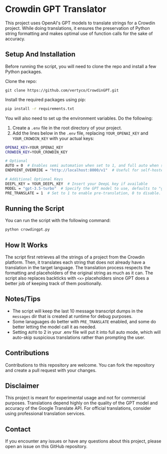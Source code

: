 # Crowdin GPT Translator

This project uses OpenAI's GPT models to translate strings for a Crowdin project. While doing translations, it ensures the preservation of Python string formatting and makes optimal use of function calls for the sake of accuracy.

## Setup And Installation

Before running the script, you will need to clone the repo and install a few Python packages.

Clone the repo:

```
git clone https://github.com/vertyco/CrowdinGPT.git
```

Install the required packages using pip:

```sh
pip install -r requirements.txt
```

You will also need to set up the environment variables. Do the following:

1. Create a `.env` file in the root directory of your project.
2. Add the lines below in the `.env` file, replacing `YOUR_OPENAI_KEY` and `YOUR_CROWDIN_KEY` with your actual keys:

```sh
OPENAI_KEY=YOUR_OPENAI_KEY
CROWDIN_KEY=YOUR_CROWDIN_KEY

# Optional
AUTO = 0  # Enables semi automation when set to 1, and full auto when set to 2, requires confirmation when set to 0.
ENDPOINT_OVERRIDE = "http://localhost:8000/v1"  # Useful for self-hosted models

# Additional Optional Keys
DEEPL_KEY = YOUR_DEEPL_KEY  # Insert your DeepL key if available
MODEL = "gpt-3.5-turbo"  # Specify the GPT model to use, defaults to "gpt-3.5-turbo" if not provided
PRE_TRANSLATE = 1  # Set to 1 to enable pre-translation, 0 to disable. Disabled by default.
```

## Running the Script

You can run the script with the following command:

```sh
python crowdingpt.py
```

## How It Works

The script first retrieves all the strings of a project from the Crowdin platform. Then, it translates each string that does not already have a translation in the target language. The translation process respects the formatting and placeholders of the original string as much as it can. The script also replaces backticks with `<x>` placeholders since GPT does a better job of keeping track of them positionally.

## Notes/Tips

- The script will keep the last 10 message transcript dumps in the `messages` dir that is created at runtime for debug purposes.
- Some lanaguages do better with `PRE_TRANSLATE` enabled, and some do better letting the model call it as needed.
- Setting `AUTO` to 2 in your .env file will put it into full auto mode, which will auto-skip suspicious translations rather than prompting the user.

## Contributions

Contributions to this repository are welcome. You can fork the repository and create a pull request with your changes.

## Disclaimer

This project is meant for experimental usage and not for commercial purposes. Translations depend highly on the quality of the GPT model and accuracy of the Google Translate API. For official translations, consider using professional translation services.

## Contact

If you encounter any issues or have any questions about this project, please open an issue on this GitHub repository.
